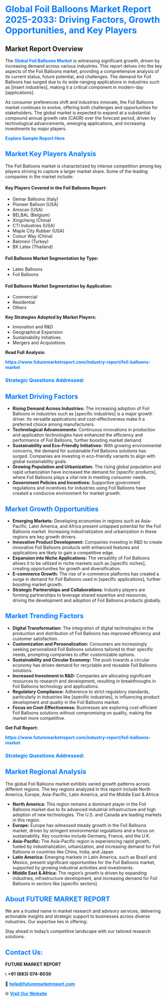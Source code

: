 <h1 style="color: #007BFF;">Global Foil Balloons Market Report 2025-2033: Driving Factors, Growth Opportunities, and Key Players</h1>

<section id="overview">
<h2>Market Report Overview</h2>
<p>The <a href="https://www.futuremarketreport.com/industry-report/foil-balloons-market" style="color: #007BFF; text-decoration: none;"><strong>Global Foil Balloons Market</strong></a> is witnessing significant growth, driven by increasing demand across various industries. This report delves into the key aspects of the Foil Balloons market, providing a comprehensive analysis of its current status, future potential, and challenges. The demand for Foil Balloons has surged due to its wide-ranging applications in industries such as [insert industries], making it a critical component in modern-day [applications].</p>
<p>As consumer preferences shift and industries innovate, the Foil Balloons market continues to evolve, offering both challenges and opportunities for stakeholders. The global market is expected to expand at a substantial compound annual growth rate (CAGR) over the forecast period, driven by technological advancements, emerging applications, and increasing investments by major players.</p>
</section>

<section id="overview">
<p><a href="https://www.futuremarketreport.com/request-sample/reportId=32080" style="color: #007BFF; text-decoration: none;"><strong>Explore Sample Report Here</strong></a></p>
</section>

<section id="key-players">
<h2 style="color: #007BFF;">Market Key Players Analysis</h2>
<p>The Foil Balloons market is characterized by intense competition among key players striving to capture a larger market share. Some of the leading companies in the market include:</p>
<h4>Key Players Covered in the Foil Balloons Report:</h4>
<ul><li>Gemar Balloons (Italy)</li><li>Pioneer Balloon (USA)</li><li>Amscan (USA)</li><li>BELBAL (Belgium)</li><li>Xingcheng (China)</li><li>CTI Industries (USA)</li><li>Maple City Rubber (USA)</li><li>Colour Way (China)</li><li>Balonevi (Turkey)</li><li>BK Latex (Thailand)</li></ul>
<h4>Foil Balloons Market Segmentation by Type:</h4>
<ul><li>Latex Balloons</li><li>Foil Balloons</li></ul>

<h4>Foil Balloons Market Segmentation by Application:</h4>
<ul><li>Commercial</li><li>Residential</li><li>Others</li></ul>
<p><strong>Key Strategies Adopted by Market Players:</strong></p>
<ul>
<li>Innovation and R&D</li>
<li>Geographical Expansion</li>
<li>Sustainability Initiatives</li>
<li>Mergers and Acquisitions</li>
</ul>
</section>

<section>
<p><strong>Read Full Analysis: </strong></p><a href="https://www.futuremarketreport.com/industry-report/foil-balloons-market" style="color: #007BFF; text-decoration: none;"><strong>https://www.futuremarketreport.com/industry-report/foil-balloons-market</strong></a>
<h3 style="color: #007BFF;">Strategic Questions Addressed:</h3>
</section>

<section id="driving-factors">
<h2 style="color: #007BFF;">Market Driving Factors</h2>
<ul>
<li><strong>Rising Demand Across Industries:</strong> The increasing adoption of Foil Balloons in industries such as [specific industries] is a major growth driver. Its versatile applications and cost-effectiveness make it a preferred choice among manufacturers.</li>
<li><strong>Technological Advancements:</strong> Continuous innovations in production and application technologies have enhanced the efficiency and performance of Foil Balloons, further boosting market demand.</li>
<li><strong>Sustainability and Eco-Friendly Initiatives:</strong> With growing environmental concerns, the demand for sustainable Foil Balloons solutions has surged. Companies are investing in eco-friendly variants to align with global sustainability goals.</li>
<li><strong>Growing Population and Urbanization:</strong> The rising global population and rapid urbanization have increased the demand for [specific products], where Foil Balloons plays a vital role in meeting consumer needs.</li>
<li><strong>Government Policies and Incentives:</strong> Supportive government regulations and incentives for industries using Foil Balloons have created a conducive environment for market growth.</li>
</ul>
</section>

<section id="growth-opportunities">
<h2 style="color: #007BFF;">Market Growth Opportunities</h2>
<ul>
<li><strong>Emerging Markets:</strong> Developing economies in regions such as Asia-Pacific, Latin America, and Africa present untapped potential for the Foil Balloons market. Increasing industrialization and urbanization in these regions are key growth drivers.</li>
<li><strong>Innovative Product Development:</strong> Companies investing in R&D to create innovative Foil Balloons products with enhanced features and applications are likely to gain a competitive edge.</li>
<li><strong>Expansion into Niche Applications:</strong> The versatility of Foil Balloons allows it to be utilized in niche markets such as [specific niches], creating opportunities for growth and diversification.</li>
<li><strong>E-commerce Growth:</strong> The rise of e-commerce platforms has created a surge in demand for Foil Balloons used in [specific applications], further boosting market growth.</li>
<li><strong>Strategic Partnerships and Collaborations:</strong> Industry players are forming partnerships to leverage shared expertise and resources, driving the development and adoption of Foil Balloons products globally.</li>
</ul>
</section>

<section id="trending-factors">
<h2 style="color: #007BFF;">Market Trending Factors</h2>
<ul>
<li><strong>Digital Transformation:</strong> The integration of digital technologies in the production and distribution of Foil Balloons has improved efficiency and customer satisfaction.</li>
<li><strong>Customization and Personalization:</strong> Consumers are increasingly seeking personalized Foil Balloons solutions tailored to their specific needs, prompting companies to offer customizable options.</li>
<li><strong>Sustainability and Circular Economy:</strong> The push towards a circular economy has driven demand for recyclable and reusable Foil Balloons solutions.</li>
<li><strong>Increased Investment in R&D:</strong> Companies are allocating significant resources to research and development, resulting in breakthroughs in Foil Balloons technology and applications.</li>
<li><strong>Regulatory Compliance:</strong> Adherence to strict regulatory standards, particularly in industries like [specific industries], is influencing product development and quality in the Foil Balloons market.</li>
<li><strong>Focus on Cost-Effectiveness:</strong> Businesses are exploring cost-efficient Foil Balloons solutions without compromising on quality, making the market more competitive.</li>
</ul>
</section>

<section>
<p><strong>Get Full Report: </strong></p><a href="https://www.futuremarketreport.com/industry-report/foil-balloons-market" style="color: #007BFF; text-decoration: none;"><strong>https://www.futuremarketreport.com/industry-report/foil-balloons-market</strong></a>
<h3 style="color: #007BFF;">Strategic Questions Addressed:</h3>
</section>


<section id="regional-analysis">
<h2 style="color: #007BFF;">Market Regional Analysis</h2>
<p>The global Foil Balloons market exhibits varied growth patterns across different regions. The key regions analyzed in this report include North America, Europe, Asia-Pacific, Latin America, and the Middle East & Africa:</p>
<ul>
<li><strong>North America:</strong> This region remains a dominant player in the Foil Balloons market due to its advanced industrial infrastructure and high adoption of new technologies. The U.S. and Canada are leading markets in this region.</li>
<li><strong>Europe:</strong> Europe has witnessed steady growth in the Foil Balloons market, driven by stringent environmental regulations and a focus on sustainability. Key countries include Germany, France, and the U.K.</li>
<li><strong>Asia-Pacific:</strong> The Asia-Pacific region is experiencing rapid growth, fueled by industrialization, urbanization, and increasing demand for Foil Balloons in countries like China, India, and Japan.</li>
<li><strong>Latin America:</strong> Emerging markets in Latin America, such as Brazil and Mexico, present significant opportunities for the Foil Balloons market, supported by growing industrial activities and investments.</li>
<li><strong>Middle East & Africa:</strong> The region’s growth is driven by expanding industries, infrastructure development, and increasing demand for Foil Balloons in sectors like [specific sectors].</li>
</ul>
</section>

<footer>
<h2 style="color: #007BFF;">About FUTURE MARKET REPORT</h2>
<p>We are a trusted name in market research and advisory services, delivering actionable insights and strategic support to businesses across diverse industries. Our expertise lies in offering:</p>

<p>Stay ahead in today’s competitive landscape with our tailored research solutions.</p>

<h2 style="color: #007BFF;">Contact Us:</h2>
<p><strong>FUTURE MARKET REPORT</strong></p>
<p>📞 <strong>+91 (883) 074-8030</strong></p>
<p>📧 <strong><a href="mailto:help@futuremarketreport.com" style="color: #007BFF;">help@futuremarketreport.com</a></strong></p>
<p>🌐 <strong><a href="https://www.futuremarketreport.com/" style="color: #007BFF;">Visit Our Website</a></strong></p>
</footer>